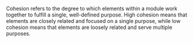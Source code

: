 Cohesion refers to the degree to which elements within a module work together to fulfill a single, well-defined purpose. High cohesion means that elements are closely related and focused on a single purpose, while low cohesion means that elements are loosely related and serve multiple purposes.